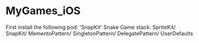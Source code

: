 # MyGames_iOS
First install the following pod: 'SnapKit'
Snake Game stack: SpriteKit/ SnapKit/ MementoPattern/ SingletonPattern/ DelegatePattern/ UserDefaults

